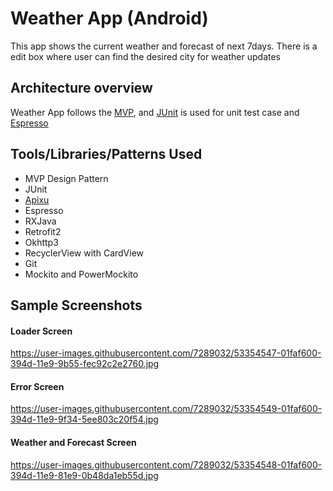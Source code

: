 # Weather App (Android) 
This app shows the current weather and forecast of next 7days. There is a edit box where user can
find the desired city for weather updates

Architecture overview
---------------------

Weather App follows the [MVP](https://en.wikipedia.org/wiki/Model%E2%80%93view%E2%80%93presenter),
and [JUnit](https://junit.org/junit5/) is used for unit test case and [Espresso](https://developer.android.com/training/testing/espresso)

Tools/Libraries/Patterns Used
-----------------------------
* MVP Design Pattern
* JUnit
* [Apixu](https://www.apixu.com/doc/history.aspx)
* Espresso
* RXJava
* Retrofit2
* Okhttp3
* RecyclerView with CardView
* Git
* Mockito and PowerMockito

Sample Screenshots
------------------
#### Loader Screen
https://user-images.githubusercontent.com/7289032/53354547-01faf600-394d-11e9-9b55-fec92c2e2760.jpg
#### Error Screen
https://user-images.githubusercontent.com/7289032/53354549-01faf600-394d-11e9-9f34-5ee803c20f54.jpg
#### Weather and Forecast Screen
https://user-images.githubusercontent.com/7289032/53354548-01faf600-394d-11e9-81e9-0b48da1eb55d.jpg


